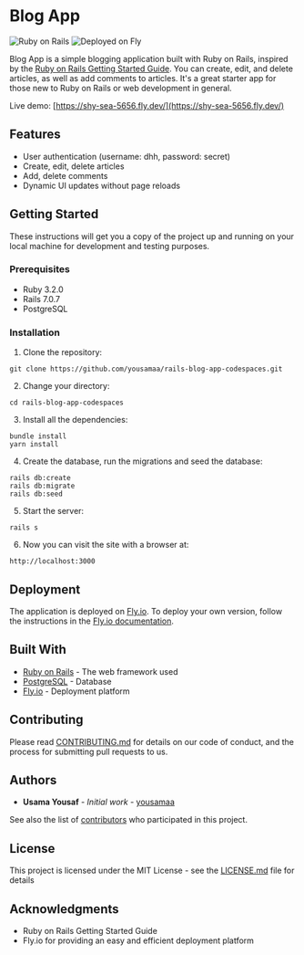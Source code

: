 # Blog App

![Ruby on Rails](https://img.shields.io/badge/-Ruby%20on%20Rails-red?style=for-the-badge&logo=ruby-on-rails) ![Deployed on Fly](https://img.shields.io/badge/-Deployed%20on%20Fly-6f42c1?style=for-the-badge)

Blog App is a simple blogging application built with Ruby on Rails, inspired by the [Ruby on Rails Getting Started Guide](https://guides.rubyonrails.org/getting_started.html). You can create, edit, and delete articles, as well as add comments to articles. It's a great starter app for those new to Ruby on Rails or web development in general.

Live demo: [https://shy-sea-5656.fly.dev/](https://shy-sea-5656.fly.dev/)

## Features

- User authentication (username: dhh, password: secret)
- Create, edit, delete articles
- Add, delete comments
- Dynamic UI updates without page reloads

## Getting Started

These instructions will get you a copy of the project up and running on your local machine for development and testing purposes.

### Prerequisites

- Ruby 3.2.0
- Rails 7.0.7
- PostgreSQL

### Installation

1. Clone the repository:
```
git clone https://github.com/yousamaa/rails-blog-app-codespaces.git
```

2. Change your directory:
```
cd rails-blog-app-codespaces
```

3. Install all the dependencies:
```
bundle install
yarn install
```

4. Create the database, run the migrations and seed the database:
```
rails db:create
rails db:migrate
rails db:seed
```

5. Start the server:
```
rails s
```

6. Now you can visit the site with a browser at:
```
http://localhost:3000
```


## Deployment

The application is deployed on [Fly.io](https://fly.io). To deploy your own version, follow the instructions in the [Fly.io documentation](https://fly.io/docs/getting-started/rails/).

## Built With

- [Ruby on Rails](https://rubyonrails.org/) - The web framework used
- [PostgreSQL](https://www.postgresql.org/) - Database
- [Fly.io](https://fly.io/) - Deployment platform

## Contributing

Please read [CONTRIBUTING.md](CONTRIBUTING.md) for details on our code of conduct, and the process for submitting pull requests to us.

## Authors

- **Usama Yousaf** - *Initial work* - [yousamaa](https://github.com/yousamaa)

See also the list of [contributors](https://github.com/yousamaa/rails-blog-app-codespaces/contributors) who participated in this project.

## License

This project is licensed under the MIT License - see the [LICENSE.md](LICENSE.md) file for details

## Acknowledgments

- Ruby on Rails Getting Started Guide
- Fly.io for providing an easy and efficient deployment platform
